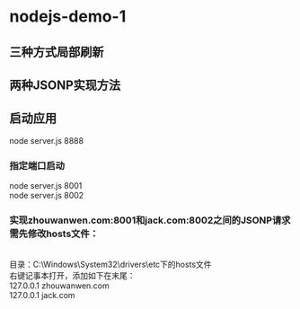# nodejs-demo-1

## 三种方式局部刷新
## 两种JSONP实现方法

## 启动应用
node server.js 8888

### 指定端口启动
node server.js 8001
<br>
node server.js 8002

### 实现zhouwanwen.com:8001和jack.com:8002之间的JSONP请求需先修改hosts文件：
<br>
目录：C:\Windows\System32\drivers\etc下的hosts文件<br>
右键记事本打开，添加如下在末尾：<br>
127.0.0.1 zhouwanwen.com<br>
127.0.0.1 jack.com